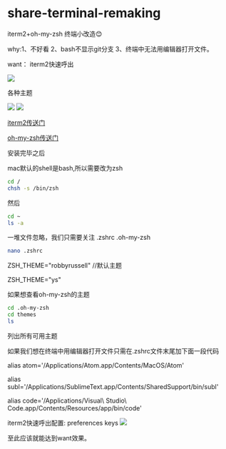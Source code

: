# share-terminal-remaking
iterm2+oh-my-zsh 终端小改造:blush:

why:1、不好看 2、bash不显示git分支 3、终端中无法用编辑器打开文件。

want：
iterm2快速呼出

![](http://img.cnsecer.com/wp-content/uploads/2015/06/8ad0ba005f155dfb3b0aa5c299148b2a.jpg)

各种主题

![](https://cloud.githubusercontent.com/assets/2618447/6316862/70f58fb6-ba03-11e4-82c9-c083bf9a6574.png)
![](https://cloud.githubusercontent.com/assets/2618447/6316861/70f3c4ce-ba03-11e4-88a5-0b423dd5a2ce.png)

[iterm2传送门](http://www.iterm2.com/)

[oh-my-zsh传送门](http://ohmyz.sh/)

安装完毕之后

mac默认的shell是bash,所以需要改为zsh
```sh
cd /
chsh -s /bin/zsh
```

然后

```sh
cd ~
ls -a
```
一堆文件忽略，我们只需要关注 .zshrc .oh-my-zsh

```sh
nano .zshrc
```
ZSH_THEME="robbyrussell"  //默认主题

ZSH_THEME="ys"

如果想查看oh-my-zsh的主题
```sh
cd .oh-my-zsh
cd themes
ls
```
列出所有可用主题



如果我们想在终端中用编辑器打开文件只需在.zshrc文件末尾加下面一段代码

alias atom='/Applications/Atom.app/Contents/MacOS/Atom'

alias subl='/Applications/SublimeText.app/Contents/SharedSupport/bin/subl'

alias code='/Applications/Visual\ Studio\ Code.app/Contents/Resources/app/bin/code'

iterm2快速呼出配置:
preferences  keys
![](http://img.cnsecer.com/wp-content/uploads/2015/06/ec145771a8c5cda82698d419983920f0.png)

至此应该就能达到want效果。
